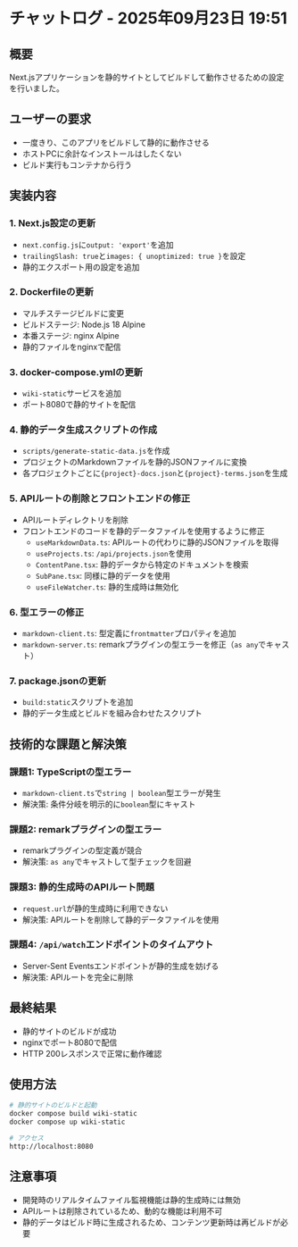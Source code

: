 # チャットログ - 2025年09月23日 19:51

## 概要
Next.jsアプリケーションを静的サイトとしてビルドして動作させるための設定を行いました。

## ユーザーの要求
- 一度きり、このアプリをビルドして静的に動作させる
- ホストPCに余計なインストールはしたくない
- ビルド実行もコンテナから行う

## 実装内容

### 1. Next.js設定の更新
- `next.config.js`に`output: 'export'`を追加
- `trailingSlash: true`と`images: { unoptimized: true }`を設定
- 静的エクスポート用の設定を追加

### 2. Dockerfileの更新
- マルチステージビルドに変更
- ビルドステージ: Node.js 18 Alpine
- 本番ステージ: nginx Alpine
- 静的ファイルをnginxで配信

### 3. docker-compose.ymlの更新
- `wiki-static`サービスを追加
- ポート8080で静的サイトを配信

### 4. 静的データ生成スクリプトの作成
- `scripts/generate-static-data.js`を作成
- プロジェクトのMarkdownファイルを静的JSONファイルに変換
- 各プロジェクトごとに`{project}-docs.json`と`{project}-terms.json`を生成

### 5. APIルートの削除とフロントエンドの修正
- APIルートディレクトリを削除
- フロントエンドのコードを静的データファイルを使用するように修正
  - `useMarkdownData.ts`: APIルートの代わりに静的JSONファイルを取得
  - `useProjects.ts`: `/api/projects.json`を使用
  - `ContentPane.tsx`: 静的データから特定のドキュメントを検索
  - `SubPane.tsx`: 同様に静的データを使用
  - `useFileWatcher.ts`: 静的生成時は無効化

### 6. 型エラーの修正
- `markdown-client.ts`: 型定義に`frontmatter`プロパティを追加
- `markdown-server.ts`: remarkプラグインの型エラーを修正（`as any`でキャスト）

### 7. package.jsonの更新
- `build:static`スクリプトを追加
- 静的データ生成とビルドを組み合わせたスクリプト

## 技術的な課題と解決策

### 課題1: TypeScriptの型エラー
- `markdown-client.ts`で`string | boolean`型エラーが発生
- 解決策: 条件分岐を明示的に`boolean`型にキャスト

### 課題2: remarkプラグインの型エラー
- remarkプラグインの型定義が競合
- 解決策: `as any`でキャストして型チェックを回避

### 課題3: 静的生成時のAPIルート問題
- `request.url`が静的生成時に利用できない
- 解決策: APIルートを削除して静的データファイルを使用

### 課題4: `/api/watch`エンドポイントのタイムアウト
- Server-Sent Eventsエンドポイントが静的生成を妨げる
- 解決策: APIルートを完全に削除

## 最終結果
- 静的サイトのビルドが成功
- nginxでポート8080で配信
- HTTP 200レスポンスで正常に動作確認

## 使用方法
```bash
# 静的サイトのビルドと起動
docker compose build wiki-static
docker compose up wiki-static

# アクセス
http://localhost:8080
```

## 注意事項
- 開発時のリアルタイムファイル監視機能は静的生成時には無効
- APIルートは削除されているため、動的な機能は利用不可
- 静的データはビルド時に生成されるため、コンテンツ更新時は再ビルドが必要
